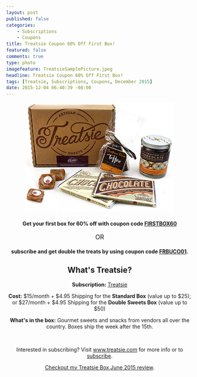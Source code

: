 ```yaml
---
layout: post
published: false
categories: 
    - Subscriptions
    - Coupons
title: Treatsie Coupon 60% Off First Box!
featured: false
comments: true
type: photo
imagefeature: TreatsieSamplePicture.jpeg
headline: Treatsie Coupon 60% Off First Box!
tags: [Treatsie, Subscriptions, Coupons, December 2015]
date: 2015-12-04 06:40:39 -08:00
---
```


<center><img src='/images/TreatsieSamplePicture.jpeg'></center>

<p><center><H4>Get your first box for 60% off with coupon code <a href="http://fbuy.me/co5XW" target="_blank">FIRSTBOX60</a></H4></center></p>
<p><center><big>OR</big></center></p> 
<p><center><H4>subscribe and get double the treats by using coupon code <a href="http://fbuy.me/co5XW" target="_blank">FRBUCO01</a>.</H4></p>

<H2>What's Treatsie?</H2>
<p><b>Subscription:</b> <a href="http://fbuy.me/co5XW" target="_blank">Treatsie</a></p>
<p><b>Cost:</b> $15/month + $4.95 Shipping for the <b>Standard Box</b> (value up to $25); or $27/month + $4.95 Shipping for the <b>Double Sweets Box</b> (value up to $50)</p>
<p><b>What's in the box:</b> Gourmet sweets and snacks from vendors all over the country. Boxes ship the week after the 15th.</p>
<br>

<p>Interested in subscribing? Visit <a href="http://fbuy.me/co5XW" target="_blank">www.treatsie.com</a> for more info or to <a href="http://fbuy.me/co5XW" target="_blank">subscribe</a>.</p>
<p><i class="icon-arrow-right"></i><a href="http://whatsupmailbox.com/subscriptions/reviews/Treatsie-Subscription-Box-Review-June-2105/" target="_blank">Checkout my Treatsie Box June 2015 review</a>.</p>

